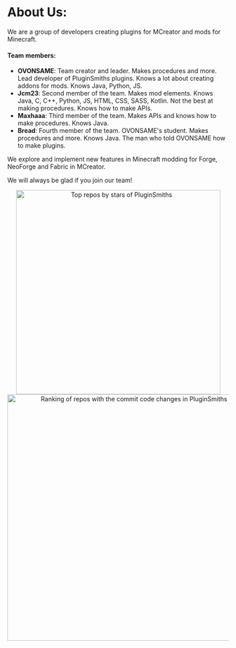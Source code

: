 # About Us:
We are a group of developers creating plugins for MCreator and mods for Minecraft.

#### Team members:
- **OVONSAME**: Team creator and leader. Makes procedures and more. Lead developer of PluginSmiths plugins. Knows a lot about creating addons for mods. Knows Java, Python, JS.
- **Jcm23**: Second member of the team. Makes mod elements. Knows Java, C, C++, Python, JS, HTML, CSS, SASS, Kotlin. Not the best at making procedures. Knows how to make APIs.
- **Maxhaaa**: Third member of the team. Makes APIs and knows how to make procedures. Knows Java.
- **Bread**: Fourth member of the team. OVONSAME's student. Makes procedures and more. Knows Java. The man who told OVONSAME how to make plugins.

We explore and implement new features in Minecraft modding for Forge, NeoForge and Fabric in MCreator.

We will always be glad if you join our team!

<a href="https://next.ossinsight.io/widgets/official/compose-org-stars-top-repos?period=past_12_months&owner_id=179310575" target="_blank" style="display: block" align="center">
  <picture>
    <source media="(prefers-color-scheme: dark)" srcset="https://next.ossinsight.io/widgets/official/compose-org-stars-top-repos/thumbnail.png?period=past_12_months&owner_id=179310575&image_size=4x5&color_scheme=dark" width="465" height="auto">
    <img alt="Top repos by stars of PluginSmiths" src="https://next.ossinsight.io/widgets/official/compose-org-stars-top-repos/thumbnail.png?period=past_12_months&owner_id=179310575&image_size=4x5&color_scheme=light" width="465" height="auto">
  </picture>
</a>

<a href="https://next.ossinsight.io/widgets/official/compose-org-code-changes-top-repositories?period=past_12_months&owner_id=179310575" target="_blank" style="display: block" align="center">
  <picture>
    <source media="(prefers-color-scheme: dark)" srcset="https://next.ossinsight.io/widgets/official/compose-org-code-changes-top-repositories/thumbnail.png?period=past_12_months&owner_id=179310575&image_size=3x6&color_scheme=dark" width="561" height="auto">
    <img alt="Ranking of repos with the commit code changes in PluginSmiths" src="https://next.ossinsight.io/widgets/official/compose-org-code-changes-top-repositories/thumbnail.png?period=past_12_months&owner_id=179310575&image_size=3x6&color_scheme=light" width="561" height="auto">
  </picture>
</a>
